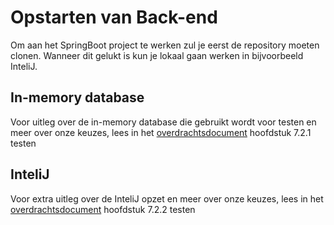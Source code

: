 # Opstarten van Back-end

Om aan het SpringBoot project te werken zul je eerst de repository moeten clonen.
Wanneer dit gelukt is kun je lokaal gaan werken in bijvoorbeeld InteliJ.

## In-memory database
Voor uitleg over de in-memory database die gebruikt wordt voor testen en meer over onze keuzes, lees in het [overdrachtsdocument](https://github.com/OntdekIT/Software-Documents/blob/main/Overdrachtsdocument.docx) hoofdstuk 7.2.1 testen

## InteliJ

Voor extra uitleg over de InteliJ opzet en meer over onze keuzes, lees in het [overdrachtsdocument](https://github.com/OntdekIT/Software-Documents/blob/main/Overdrachtsdocument.docx) hoofdstuk 7.2.2 testen
